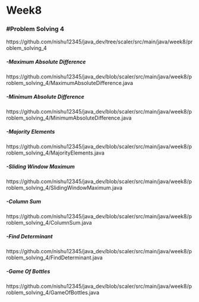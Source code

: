 # Week8

<h3>#Problem Solving 4</h3>
https://github.com/nishu12345/java_dev/tree/scaler/src/main/java/week8/problem_solving_4

<h5>-Maximum Absolute Difference</h5>
https://github.com/nishu12345/java_dev/blob/scaler/src/main/java/week8/problem_solving_4/MaximumAbsoluteDifference.java

<h5>-Minimum Absolute Difference</h5>
https://github.com/nishu12345/java_dev/blob/scaler/src/main/java/week8/problem_solving_4/MinimumAbsoluteDifference.java

<h5>-Majority Elements</h5>
https://github.com/nishu12345/java_dev/blob/scaler/src/main/java/week8/problem_solving_4/MajorityElements.java

<h5>-Sliding Window Maximum</h5>
https://github.com/nishu12345/java_dev/blob/scaler/src/main/java/week8/problem_solving_4/SlidingWindowMaximum.java

<h5>-Column Sum</h5>
https://github.com/nishu12345/java_dev/blob/scaler/src/main/java/week8/problem_solving_4/ColumnSum.java

<h5>-Find Determinant</h5>
https://github.com/nishu12345/java_dev/blob/scaler/src/main/java/week8/problem_solving_4/FindDeterminant.java

<h5>-Game Of Bottles</h5>
https://github.com/nishu12345/java_dev/blob/scaler/src/main/java/week8/problem_solving_4/GameOfBottles.java

